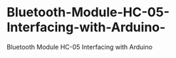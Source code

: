 # Bluetooth-Module-HC-05-Interfacing-with-Arduino-
Bluetooth Module HC-05 Interfacing with Arduino 

